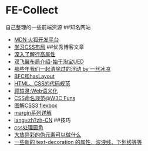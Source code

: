 # FE-Collect
自己整理的一些前端资源
##知名网站
- [MDN 火狐开发平台](https://developer.mozilla.org/zh-CN/)
- [学习CSS布局](http://zh.learnlayout.com/no-layout.html)
##优秀博客文章
- [深入了解行高属性](http://www.cnblogs.com/fengzheng126/archive/2012/05/18/2507632.html)
- [双飞翼布局介绍-始于淘宝UED](http://www.imooc.com/wenda/detail/254035)
- [那些年我们一起清除过的浮动 by 一丝冰凉](http://www.iyunlu.com/view/css-xhtml/55.html)
- [BFC和hasLayout](http://www.cnblogs.com/pigtail/archive/2013/01/23/2871627.html)
- [HTML、CSS的代码规范](https://github.com/ecomfe/spec)
- [顾轶灵:Web语义化](http://www.zhihu.com/question/20455165)
- [CSS命名规范@W3C Funs](http://www.w3cfuns.com/blog-5445898-5398950.html)
- [图解CSS3 flexbox](http://www.w3cplus.com/css3/a-visual-guide-to-css3-flexbox-properties.html)
- [margin系列详解](http://www.ituring.com.cn/minibook/1024)
- [lang=zh?zh-CN](http://www.zhihu.com/question/20797118)
##技巧
- [css处理圆角](http://www.poluoluo.com/jzxy/200905/62364.html)
- [大放异彩的伪元素可以做什么](http://www.w3cplus.com/css3/pseudo-element-roundup.html)
- [一些新的 text-decoration 的属性，波浪线、下划线等等](https://css-tricks.com/more-control-over-text-decoration/)

